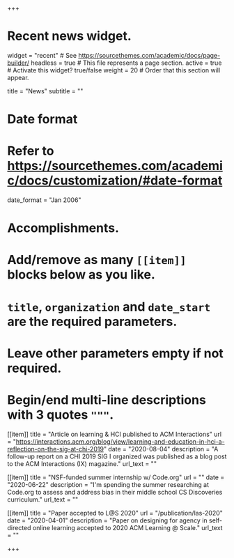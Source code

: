 +++
# Recent news widget.
widget = "recent"  # See https://sourcethemes.com/academic/docs/page-builder/
headless = true  # This file represents a page section.
active = true  # Activate this widget? true/false
weight = 20  # Order that this section will appear.

title = "News"
subtitle = ""

# Date format
#   Refer to https://sourcethemes.com/academic/docs/customization/#date-format
date_format = "Jan 2006"

# Accomplishments.
#   Add/remove as many `[[item]]` blocks below as you like.
#   `title`, `organization` and `date_start` are the required parameters.
#   Leave other parameters empty if not required.
#   Begin/end multi-line descriptions with 3 quotes `"""`.

[[item]]
  title = "Article on learning & HCI published to ACM Interactions"
  url = "https://interactions.acm.org/blog/view/learning-and-education-in-hci-a-reflection-on-the-sig-at-chi-2019"
  date = "2020-08-04"
  description = "A follow-up report on a CHI 2019 SIG I organized was published as a blog post to the ACM Interactions (IX) magazine."
  url_text = ""

[[item]]
  title = "NSF-funded summer internship w/ Code.org"
  url = ""
  date = "2020-06-22"
  description = "I'm spending the summer researching at Code.org to assess and address bias in their middle school CS Discoveries curriculum."
  url_text = ""


[[item]]
  title = "Paper accepted to L@S 2020"
  url = "/publication/las-2020"
  date = "2020-04-01"
  description = "Paper on designing for agency in self-directed online learning accepted to 2020 ACM Learning @ Scale."
  url_text = ""

+++
